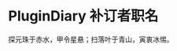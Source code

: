 <script setup>
import { VPTeamMembers } from 'vitepress/theme'

const members = [
  {
    avatar: 'https://github.com/RainEffect.png',
    name: 'Rain_Effect',
    title: '监理',
    links: [
      { icon: 'github', link: 'https://github.com/RainEffect.png' }
    ]
  },
  {
    avatar: 'https://github.com/gryphs.png',
    name: 'Gryph',
    title: '收掌',
    links: [
      { icon: 'github', link: 'https://github.com/gryphs' }
    ]
  },
  {
    avatar: 'https://github.com/TalexDreamSoul.png',
    name: 'TalexDreamSoul',
    title: '收掌',
    links: [
      { icon: 'github', link: 'https://github.com/TalexDreamSoul' }
    ]
  },
  {
    avatar: 'https://github.com/William-Shi233.png',
    name: 'William_Shi',
    title: '总纂',
    links: [
      { icon: 'github', link: 'https://github.com/William-Shi233' }
    ]
  },
  {
    avatar: 'https://github.com/RawDiamondMC.png',
    name: 'RawDiamondMC',
    title: '纂修',
    links: [
      { icon: 'github', link: 'https://github.com/RawDiamondMC' }
    ]
  },
  {
    avatar: 'https://github.com/katorly.png',
    name: 'Katorly',
    title: '纂修',
    links: [
      { icon: 'github', link: 'https://github.com/katorly' }
    ]
  },
  {
    avatar: 'https://github.com/nanmenyangde.png',
    name: 'NanMenYangDe',
    title: '纂修',
    links: [
      { icon: 'github', link: 'https://github.com/nanmenyangde' }
    ]
  },
  {
    avatar: 'https://github.com/Super-XiaoNian.png',
    name: 'Anvil',
    title: '总校',
    links: [
      { icon: 'github', link: 'https://github.com/Super-XiaoNian' }
    ]
  },
  {
    avatar: 'https://github.com/Deer403.png',
    name: 'Deer403',
    title: '校对',
    links: [
      { icon: 'github', link: 'https://github.com/Deer403' }
    ]
  },
  {
    avatar: 'https://github.com/KouyouX.png',
    name: 'Mochizuki Haruka',
    title: '校对',
    links: [
      { icon: 'github', link: 'https://github.com/KouyouX' }
    ]
  },
  {
    avatar: 'https://github.com/yinghaoting.png',
    name: 'YingHaoTing',
    title: '校对',
    links: [
      { icon: 'github', link: 'https://github.com/yinghaoting' }
    ]
  },
]
</script>

# PluginDiary 补订者职名

探元珠于赤水，甲令星悬；扫落叶于青山，寅衷冰惕。

<VPTeamMembers size="small" :members="members" />